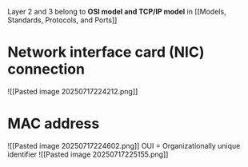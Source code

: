 Layer 2 and 3 belong to **OSI model and TCP/IP model** in [[Models, Standards, Protocols, and Ports]]
# Network interface card (NIC) connection
![[Pasted image 20250717224212.png]]
# MAC address
![[Pasted image 20250717224602.png]]
OUI = Organizationally unique identifier
![[Pasted image 20250717225155.png]]